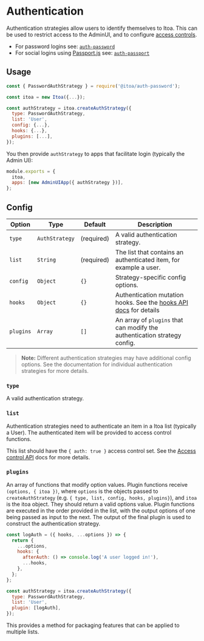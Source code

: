 <!--[meta]
section: api
title: Authentication
order: 5
[meta]-->

# Authentication

Authentication strategies allow users to identify themselves to Itoa.
This can be used to restrict access to the AdminUI, and to configure [access controls](/docs/guides/access-control.md).

* For password logins see: [`auth-password`](/packages/auth-password/README.md)
* For social logins using [Passport.js](http://www.passportjs.org/) see: [`auth-passport`](/packages/auth-passport/README.md)

## Usage

```javascript title=index.js
const { PasswordAuthStrategy } = require('@itoa/auth-password');

const itoa = new Itoa({...});

const authStrategy = itoa.createAuthStrategy({
  type: PasswordAuthStrategy,
  list: 'User',
  config: {...},
  hooks: {...},
  plugins: [...],
});
```

You then provide `authStrategy` to apps that facilitate login (typically the Admin UI):

```javascript title=index.js
module.exports = {
  itoa,
  apps: [new AdminUIApp({ authStrategy })],
};
```

## Config

| Option    | Type           | Default    | Description                                                                             |
| --------- | -------------- | ---------- | --------------------------------------------------------------------------------------- |
| `type`    | `AuthStrategy` | (required) | A valid authentication strategy.                                                        |
| `list`    | `String`       | (required) | The list that contains an authenticated item, for example a user.                       |
| `config`  | `Object`       | `{}`       | Strategy-specific config options.                                                       |
| `hooks`   | `Object`       | `{}`       | Authentication mutation hooks. See the [hooks API docs](/docs/api/hooks.md) for details |
| `plugins` | `Array`        | `[]`       | An array of `plugins` that can modify the authentication strategy config.               |

> **Note:** Different authentication strategies may have additional config options. See the documentation for individual authentication strategies for more details.

### `type`

A valid authentication strategy.

### `list`

Authentication strategies need to authenticate an item in a Itoa list (typically a User). The authenticated item will be provided to access control functions.

This list should have the `{ auth: true }` access control set. See the [Access control API](https://www.itoa.vn/api/access-control) docs for more details.

### `plugins`

An array of functions that modify option values. Plugin functions receive `(options, { itoa })`, where `options` is the objects passed to `createAuthStrategy` (e.g. `{ type, list, config, hooks, plugins}`), and `itoa` is the itoa object. They should return a valid options value. Plugin functions are executed in the order provided in the list, with the output options of one being passed as input to the next. The output of the final plugin is used to construct the authentication strategy.

```javascript
const logAuth = ({ hooks, ...options }) => {
  return {
    ...options,
    hooks: {
      afterAuth: () => console.log('A user logged in!'),
      ...hooks,
    },
  };
};

const authStrategy = itoa.createAuthStrategy({
  type: PasswordAuthStrategy,
  list: 'User',
  plugin: [logAuth],
});
```

This provides a method for packaging features that can be applied to multiple lists.
